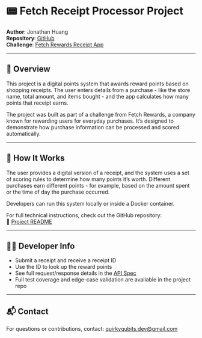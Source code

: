 # 📟 Fetch Receipt Processor Project

**Author**: Jonathan Huang  
**Repository**: [GitHub](https://github.com/QuirkyQubits/fetch-receipt-processor-challenge)  
**Challenge**: [Fetch Rewards Receipt App](https://github.com/fetch-rewards/receipt-processor-challenge)

---

## 📌 Overview

This project is a digital points system that awards reward points based on shopping receipts. The user enters details from a purchase - like the store name, total amount, and items bought - and the app calculates how many points that receipt earns.

The project was built as part of a challenge from Fetch Rewards, a company known for rewarding users for everyday purchases. It’s designed to demonstrate how purchase information can be processed and scored automatically.

---

## 🚀 How It Works

The user provides a digital version of a receipt, and the system uses a set of scoring rules to determine how many points it’s worth. Different purchases earn different points - for example, based on the amount spent or the time of day the purchase occurred.

Developers can run this system locally or inside a Docker container.

For full technical instructions, check out the GitHub repository:  
🔗 [Project README](https://github.com/QuirkyQubits/fetch-receipt-processor-challenge/blob/main/README.md)

---

## 🧑‍💻 Developer Info

- Submit a receipt and receive a receipt ID  
- Use the ID to look up the reward points  
- See full request/response details in the [API Spec](https://github.com/fetch-rewards/receipt-processor-challenge/blob/main/api.yml)  
- Full test coverage and edge-case validation are available in the project repo

---

## 📬 Contact

For questions or contributions, contact: [quirkyqubits.dev@gmail.com](mailto:quirkyqubits.dev@gmail.com)
